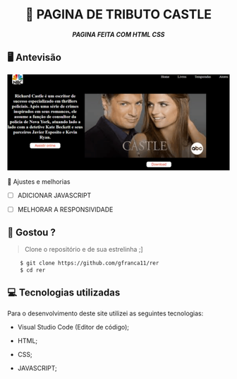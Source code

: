 <h1 align="center">
     📰
PAGINA DE TRIBUTO CASTLE

</h1>

<h5 align="center">
PAGINA FEITA COM HTML CSS
  
  </h5>

## 🖥 Antevisão 
<img src="https://github.com/gfranca11/rer/blob/main/Anima%C3%A7%C3%A3o.gif">
 
 📌 Ajustes e melhorias
 
 - [ ] ADICIONAR JAVASCRIPT
 - [ ] MELHORAR A RESPONSIVIDADE
 
 

 
 
 ## 🧐 Gostou ?
 
 > Clone o repositório e de sua estrelinha ;]
   
        $ git clone https://github.com/gfranca11/rer
        $ cd rer
        
 
 
## 💻 Tecnologias utilizadas

Para o desenvolvimento deste site utilizei as seguintes tecnologias:

 * Visual Studio Code (Editor de código);

* HTML;
* CSS;
* JAVASCRIPT;
